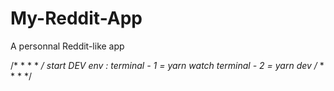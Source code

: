 # My-Reddit-App
A personnal Reddit-like app

/* * * * */
start DEV env :
terminal - 1 = yarn watch
terminal - 2 = yarn dev
/* * * * */